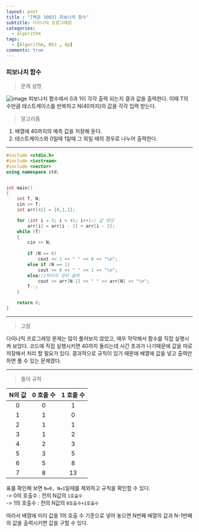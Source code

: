```yaml
---
layout: post
title : "[백준 1003] 피보나치 함수"
subtitle: 다이나믹 프로그래밍 
categories:
  - algorithm
tags:
  - [Algorithm, BOJ , dp]
comments: true
---
```


### 피보나치 함수 

> 문제 설명   

![image](https://user-images.githubusercontent.com/55472510/111870643-38d75500-89c9-11eb-960b-a2046a50a38c.png)
피보나치 함수에서 0과 1이 각각 출력 되는지 결과 값을 출력한다. 
이때 T의 수만큼 테스트케이스를 반복하고 N(40까지)의 값을 각각 입력 받는다.
> 알고리즘 
1. 배열에 40까지의 예측 값을 저장해 둔다. 
2. 테스트케이스와 0일때 1일때 그 외일 때의 경우로 나누어 출력한다.   


***     


```cpp
#include <stdio.h>
#include <iostream>
#include <vector>
using namespace std;


int main()
{	
	int T, N;
	cin >> T;
	int arr[41] = {0,1,1};

	for (int i = 3; i < 41; i++)// 값 생성
		arr[i] = arr[i - 1] + arr[i - 2];
	while (T)
	{
		cin >> N;
		
		if (N == 0)
			cout << 1 << " " << 0 << "\n";
		else if (N == 1)
			cout << 0 << " " << 1 << "\n";
		else//2부터의 경우 출력
			cout << arr[N-1] << " " << arr[N] << "\n";
		T--;
	}

	return 0;
}
```
***
> 고찰   

다이나믹 프로그래밍 문제는 많이 풀어보지 않았고, 매우 막막해서 함수를 직접 실행시켜 보았다. 코드에 직접 실행시키면 40까지 돌리는데 시간 초과가 나기때문에 값을 따로 저장해서 처리 할 필요가 있다. 
결과적으로 규칙이 있기 때문에 배열에 값을 넣고 출력만 하면 풀 수 있는 문제였다.   

***   

> 풀이 규칙    


|N의 값|0 호출 수|1 호출 수|
|:------:|:------:|:------:|
|0|0|1|
|1|1|0|
|2|1|1|
|3|1|2|
|4|2|3|
|5|3|5|
|6|5|8|
|7|8|13|

표를 확인해 보면 `N=0, N=1`일때를 제외하고 규칙을 확인할 수 있다.   
-> 0의 호출수 : 전의 N값의 `1호출수`   
-> 1의 호출수 : 전의 N값의 `0호출수+1호출수`

따라서 배열에 미리 값을 1의 호출 수 기준으로 넣어 놓으면 N번째 배열의 값과 N-1번째의 값을 출력시키면 값을 구할 수 있다.